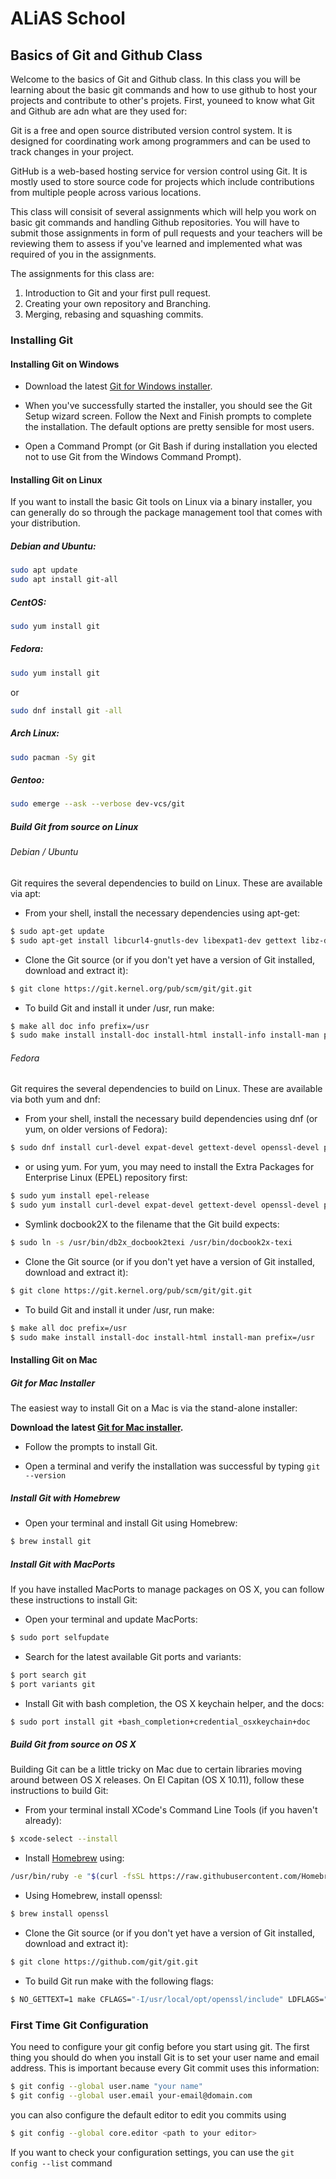 # ALiAS School

## Basics of Git and Github Class

Welcome to the basics of Git and Github class.
In this class you will be learning about the basic git commands and how to use github to host your projects and contribute to other's projets.
First, youneed to know what Git and Github are adn what are they used for:

Git is a free and open source distributed version control system. It is designed for coordinating work among programmers and can be used to track changes in your project.

GitHub is a web-based hosting service for version control using Git. It is mostly used to store source code for projects which include contributions from multiple people across various locations.

This class will consisit of several assignments which will help you work on basic git commands and handling Github repositories. You will have to submit those assignments in form of pull requests and your teachers will be reviewing them to assess if you've learned and implemented what was required of you in the assignments.

The assignments for this class are:
1. Introduction to Git and your first pull request.
2. Creating your own repository and Branching.
3. Merging, rebasing and squashing commits.

### Installing Git

#### Installing Git on Windows

* Download the latest [Git for Windows installer](https://gitforwindows.org/).

* When you've successfully started the installer, you should see the Git Setup wizard screen. Follow the Next and Finish prompts to complete the installation. The default options are pretty sensible for most users.

* Open a Command Prompt (or Git Bash if during installation you elected not to use Git from the Windows Command Prompt).

#### Installing Git on Linux

If you want to install the basic Git tools on Linux via a binary installer, you can generally do so through the package management tool that comes with your distribution.

##### Debian and Ubuntu:

```bash
sudo apt update
sudo apt install git-all
```

##### CentOS:

```bash
sudo yum install git
```

##### Fedora:

```bash
sudo yum install git
```

or

```bash
sudo dnf install git -all
```

##### Arch Linux:

```bash
sudo pacman -Sy git
```

##### Gentoo:

```bash
sudo emerge --ask --verbose dev-vcs/git
```

##### Build Git from source on Linux

###### Debian / Ubuntu

Git requires the several dependencies to build on Linux. These are available via apt:

* From your shell, install the necessary dependencies using apt-get:

```bash
$ sudo apt-get update
$ sudo apt-get install libcurl4-gnutls-dev libexpat1-dev gettext libz-dev libssl-dev asciidoc xmlto docbook2x
```

* Clone the Git source (or if you don't yet have a version of Git installed, download and extract it):

```bash
$ git clone https://git.kernel.org/pub/scm/git/git.git
```

* To build Git and install it under /usr, run make:

```bash
$ make all doc info prefix=/usr
$ sudo make install install-doc install-html install-info install-man prefix=/usr
```

###### Fedora

Git requires the several dependencies to build on Linux. These are available via both yum and dnf:

* From your shell, install the necessary build dependencies using dnf (or yum, on older versions of Fedora):

```bash
$ sudo dnf install curl-devel expat-devel gettext-devel openssl-devel perl-devel zlib-devel asciidoc xmlto docbook2X
```

* or using yum. For yum, you may need to install the Extra Packages for Enterprise Linux (EPEL) repository first:

```bash
$ sudo yum install epel-release
$ sudo yum install curl-devel expat-devel gettext-devel openssl-devel perl-devel zlib-devel asciidoc xmlto docbook2X
```

* Symlink docbook2X to the filename that the Git build expects:

```bash
$ sudo ln -s /usr/bin/db2x_docbook2texi /usr/bin/docbook2x-texi
```

* Clone the Git source (or if you don't yet have a version of Git installed, download and extract it):

```bash
$ git clone https://git.kernel.org/pub/scm/git/git.git
```

* To build Git and install it under /usr, run make:

```bash
$ make all doc prefix=/usr
$ sudo make install install-doc install-html install-man prefix=/usr
```

#### Installing Git on Mac

##### Git for Mac Installer

The easiest way to install Git on a Mac is via the stand-alone installer:

**Download the latest [Git for Mac installer](https://sourceforge.net/projects/git-osx-installer/files/).**

* Follow the prompts to install Git.

* Open a terminal and verify the installation was successful by typing `git --version`

##### Install Git with Homebrew

* Open your terminal and install Git using Homebrew:

```bash
$ brew install git
```

##### Install Git with MacPorts

If you have installed MacPorts to manage packages on OS X, you can follow these instructions to install Git:

* Open your terminal and update MacPorts:

```bash
$ sudo port selfupdate
```

* Search for the latest available Git ports and variants:

```bash
$ port search git
$ port variants git
```

* Install Git with bash completion, the OS X keychain helper, and the docs:

```bash
$ sudo port install git +bash_completion+credential_osxkeychain+doc
```

##### Build Git from source on OS X

Building Git can be a little tricky on Mac due to certain libraries moving around between OS X releases. On El Capitan (OS X 10.11), follow these instructions to build Git:

* From your terminal install XCode's Command Line Tools (if you haven't already):

```bash
$ xcode-select --install
```

* Install [Homebrew](https://brew.sh/) using:

```bash
/usr/bin/ruby -e "$(curl -fsSL https://raw.githubusercontent.com/Homebrew/install/master/install)"
```

* Using Homebrew, install openssl:

```bash
$ brew install openssl
```

* Clone the Git source (or if you don't yet have a version of Git installed, download and extract it):

```bash
$ git clone https://github.com/git/git.git
```

* To build Git run make with the following flags:

```bash
$ NO_GETTEXT=1 make CFLAGS="-I/usr/local/opt/openssl/include" LDFLAGS="-L/usr/local/opt/openssl/lib"
```

### First Time Git Configuration

You need to configure your git config before you start using git.
The first thing you should do when you install Git is to set your user name and email address. This is important because every Git commit uses this information:

```bash
$ git config --global user.name "your name"
$ git config --global user.email your-email@domain.com
```

you can also configure the default editor to edit you commits using

```bash
$ git config --global core.editor <path to your editor>
```

If you want to check your configuration settings, you can use the `git config --list` command
